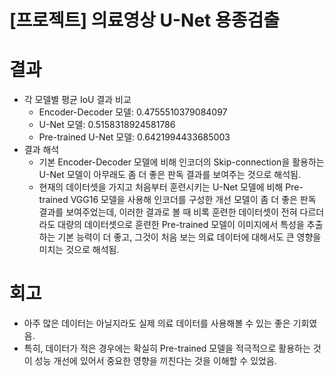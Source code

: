 # [프로젝트] 의료영상 U-Net 용종검출

# 결과
- 각 모델별 평균 IoU 결과 비교
  - Encoder-Decoder 모델: 0.4755510379084097
  - U-Net 모델: 0.5158318924581786
  - Pre-trained U-Net 모델: 0.6421994433685003
- 결과 해석
  - 기본 Encoder-Decoder 모델에 비해 인코더의 Skip-connection을 활용하는 U-Net 모델이 아무래도 좀 더 좋은 판독 결과를 보여주는 것으로 해석됨. 
  - 현재의 데이터셋을 가지고 처음부터 훈련시키는 U-Net 모델에 비해 Pre-trained VGG16 모델을 사용해 인코더를 구성한 개선 모델이 좀 더 좋은 판독 결과를 보여주었는데, 이러한 결과로 볼 때 비록 훈련한 데이터셋이 전혀 다르더라도 대량의 데이터셋으로 훈련한 Pre-trained 모델이 이미지에서 특성을 추출하는 기본 능력이 더 좋고, 그것이 처음 보는 의료 데이터에 대해서도 큰 영향을 미치는 것으로 해석됨. 

# 회고
- 아주 많은 데이터는 아닐지라도 실제 의료 데이터를 사용해볼 수 있는 좋은 기회였음. 
- 특히, 데이터가 적은 경우에는 확실히 Pre-trained 모델을 적극적으로 활용하는 것이 성능 개선에 있어서 중요한 영향을 끼친다는 것을 이해할 수 있었음. 
